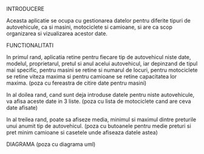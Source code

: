 INTRODUCERE

Aceasta aplicatie se ocupa cu gestionarea datelor pentru diferite tipuri de autovehicule, ca si masini, motociclete si camioane, si are ca scop organizarea si vizualizarea acestor date.

FUNCTIONALITATI

In primul rand, aplicatia retine pentru fiecare tip de autovehicul niste date, modelul, proprietarul, pretul si anul acelui autovehicul, iar depinzand de tipul mai specific, pentru masini se retine si numarul de locuri, pentru motociclete se retine viteza maxima si pentru camioane se retine capacitatea lor maxima.
(poza cu fereastra de citire date pentru masini)

In al doilea rand, cand sunt deja introduse datele pentru niste autovehicule, va afisa aceste date in 3 liste.
(poza cu lista de motociclete cand are ceva date afisate)

In al treilea rand, poate sa afiseze media, minimul si maximul dintre preturile unui anumit tip de autovehicul.
(poza cu butoanele pentru medie preturi si pret minim camioane si casetele unde afiseaza datele astea)

DIAGRAMA
(poza cu diagrama uml)
